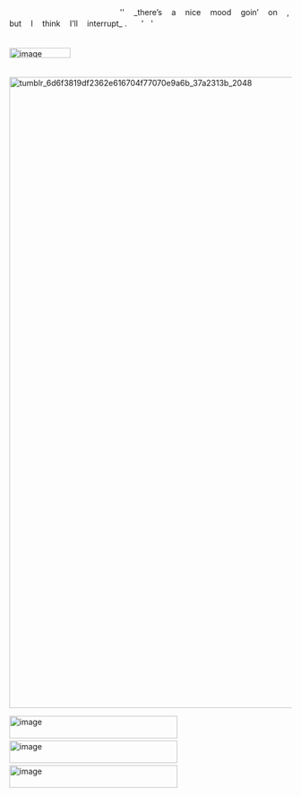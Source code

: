 ㅤㅤㅤㅤ   ㅤㅤㅤㅤㅤㅤㅤㅤㅤㅤㅤ''  ㅤ_there’sㅤ a ㅤniceㅤ moodㅤ goin’ ㅤonㅤ  ,   butㅤ I ㅤthink ㅤI’llㅤ interrupt_  .ㅤㅤ'ㅤ'

ㅤㅤㅤㅤㅤㅤㅤㅤㅤㅤㅤㅤㅤㅤㅤㅤㅤㅤㅤㅤㅤㅤㅤㅤㅤㅤㅤㅤㅤㅤㅤ<img width="109" height="18" alt="image" src="https://github.com/user-attachments/assets/cfc99534-60ff-46e1-aaa0-f8e1938e8020" />


ㅤ<img width="2000" height="1125" alt="tumblr_6d6f3819df2362e616704f77070e9a6b_37a2313b_2048" src="https://github.com/user-attachments/assets/11c8ec98-c071-4bc0-b13f-ca89177c3bfb" />







<img width="300" height="40" alt="image" src="https://github.com/user-attachments/assets/b86084fe-a73d-4bc3-9e66-ea199e178f51" />ㅤㅤ<img width="300" height="40" alt="image" src="https://github.com/user-attachments/assets/41d476dc-f001-4582-8da8-bbf24002ae41" />ㅤㅤ<img width="300" height="40" alt="image" src="https://github.com/user-attachments/assets/51977fc9-b26a-438b-b8ee-22c30d304ba8" />




